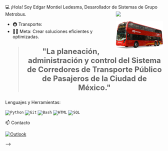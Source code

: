 💻 ¡Hola! Soy Edgar Montiel Ledesma, Desarollador de Sistemas de Grupo Metrobus. <a href="https://github.com/UjwalKandi"><img align='right' src='https://github.com/UjwalKandi/UjwalKandi/blob/changes-to-readme/svg/87202985-820dcb80-c2b6-11ea-9f56-7ec461c497c3.gif' width='150"'></a></h2>

<a href="https://github.com/emontiel88"><img align='right' src='https://github.com/emontiel88/emontiel88/blob/main/MB.png' width='150"'></a></h2>

- 🚇 Transporte:
- 💪🏼 Meta: Crear soluciones eficientes y optimizadas.


  
<blockquote style="font-size: 24px;"> <p align="center"> <strong>"La planeación, administración y control del Sistema de Corredores de Transporte Público de Pasajeros de la Ciudad de México."</strong> </p> </blockquote>

Lenguajes y Herramientas:
<p> <code><img height="25" src="https://raw.githubusercontent.com/UjwalKandi/UjwalKandi/changes-to-readme/svg/python-5.svg" alt="Python"></code>
<code><img height="25" src="https://raw.githubusercontent.com/UjwalKandi/UjwalKandi/changes-to-readme/svg/git-icon.svg" alt="Git"></code> 
<code><img height="22" src="https://raw.githubusercontent.com/UjwalKandi/UjwalKandi/changes-to-readme/svg/terminal-1.svg" alt="Bash"></code> 
<code><img height="25" src="https://raw.githubusercontent.com/UjwalKandi/UjwalKandi/changes-to-readme/svg/html-5.svg" alt="HTML"></code>
<code><img height="26" src="https://raw.githubusercontent.com/UjwalKandi/UjwalKandi/changes-to-readme/svg/sql.png" alt="SQL"></code> </p>


📫 Contacto

<a href="mailto:emontiel@metrobus.cdmx.gob.mx"><img src="https://img.shields.io/badge/-Gmail-red?style=flat-square&logo=Gmailk&logoColor=Blue" alt="Outlook">
</a>

-->
